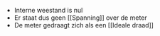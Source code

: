 - Interne weestand is nul
- Er staat dus geen [[Spanning]] over de meter
- De meter gedraagt zich als een [[Ideale draad]] 